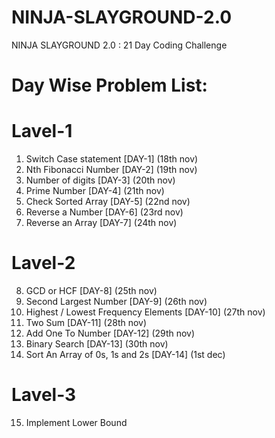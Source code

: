 # NINJA-SLAYGROUND-2.0
NINJA SLAYGROUND 2.0 : 21 Day Coding Challenge
# Day Wise Problem List:
# Lavel-1
1.  Switch Case statement [DAY-1] (18th nov)
2.  Nth Fibonacci Number [DAY-2] (19th nov)
3.  Number of digits [DAY-3] (20th nov)
4.  Prime Number [DAY-4] (21th nov)
5.  Check Sorted Array [DAY-5] (22nd nov)
6.  Reverse a Number [DAY-6] (23rd nov)
7.  Reverse an Array [DAY-7] (24th nov)
# Lavel-2
8.  GCD or HCF [DAY-8] (25th nov)
9.  Second Largest Number [DAY-9] (26th nov)
10. Highest / Lowest Frequency Elements [DAY-10] (27th nov)
11. Two Sum [DAY-11] (28th nov)
12. Add One To Number [DAY-12] (29th nov)
13. Binary Search [DAY-13] (30th nov)
14. Sort An Array of 0s, 1s and 2s [DAY-14] (1st dec)
# Lavel-3
15. Implement Lower Bound





